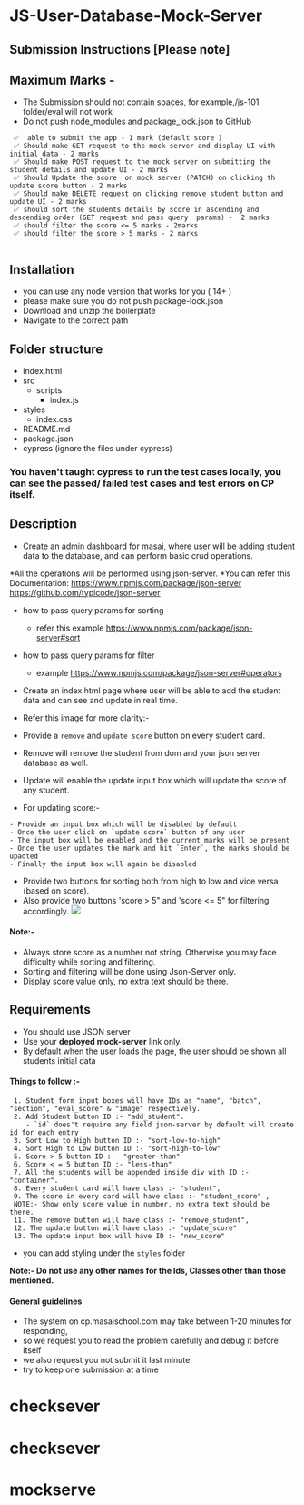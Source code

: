 # JS-User-Database-Mock-Server

## Submission Instructions [Please note]

## Maximum Marks -

- The Submission should not contain spaces, for example,/js-101 folder/eval will not work
- Do not push node_modules and package_lock.json to GitHub

```
 ✅  able to submit the app - 1 mark (default score )
 ✅ Should make GET request to the mock server and display UI with initial data - 2 marks
 ✅ Should make POST request to the mock server on submitting the student details and update UI - 2 marks
 ✅ Should Update the score  on mock server (PATCH) on clicking th update score button - 2 marks
 ✅ Should make DELETE request on clicking remove student button and update UI - 2 marks
 ✅ should sort the students details by score in ascending and descending order (GET request and pass query  params) -  2 marks
 ✅ should filter the score <= 5 marks - 2marks
 ✅ should filter the score > 5 marks - 2 marks


```

## Installation

- you can use any node version that works for you ( 14+ )
- please make sure you do not push package-lock.json
- Download and unzip the boilerplate
- Navigate to the correct path

## Folder structure

- index.html
- src
  - scripts
    - index.js
- styles
  - index.css
- README.md
- package.json
- cypress (ignore the files under cypress)

### You haven't taught cypress to run the test cases locally, you can see the passed/ failed test cases and test errors on CP itself.

## Description

- Create an admin dashboard for masai, where user will be adding student data to the database, and can perform basic crud operations.

*All the operations will be performed using json-server.
*You can refer this Documentation: https://www.npmjs.com/package/json-server https://github.com/typicode/json-server

- how to pass query params for sorting
  - refer this example https://www.npmjs.com/package/json-server#sort
- how to pass query params for filter

  - example https://www.npmjs.com/package/json-server#operators

- Create an index.html page where user will be able to add the student data and can see and update in real time.

- Refer this image for more clarity:-
- Provide a `remove` and `update score` button on every student card.
- Remove will remove the student from dom and your json server database as well.
- Update will enable the update input box which will update the score of any student.

- For updating score:-

```
- Provide an input box which will be disabled by default
- Once the user click on `update score` button of any user
- The input box will be enabled and the current marks will be present
- Once the user updates the mark and hit `Enter`, the marks should be upadted
- Finally the input box will again be disabled
```

- Provide two buttons for sorting both from high to low and vice versa (based on score).
- Also provide two buttons 'score > 5" and 'score <= 5" for filtering accordingly.
  ![](https://i.imgur.com/ff3q3ci.png)

#### Note:-

- Always store score as a number not string. Otherwise you may face difficulty while sorting and filtering.
- Sorting and filtering will be done using Json-Server only.
- Display score value only, no extra text should be there.

## Requirements

- You should use JSON server
- Use your **deployed mock-server** link only.
- By default when the user loads the page, the user should be shown all students initial data

#### Things to follow :-

```
 1. Student form input boxes will have IDs as "name", "batch", "section", "eval_score" & "image" respectively.
 2. Add Student button ID :- "add_student".
    - `id` does't require any field json-server by default will create id for each entry
 3. Sort Low to High button ID :- "sort-low-to-high"
 4. Sort High to Low button ID :- "sort-high-to-low"
 5. Score > 5 button ID :-  "greater-than"
 6. Score < = 5 button ID :- "less-than"
 7. All the students will be appended inside div with ID :- "container".
 8. Every student card will have class :- "student",
 9. The score in every card will have class :- "student_score" ,
 NOTE:- Show only score value in number, no extra text should be there.
 11. The remove button will have class :- "remove_student",
 12. The update button will have class :- "update_score"
 13. The update input box will have ID :- "new_score"
```

- you can add styling under the `styles` folder

**Note:- Do not use any other names for the Ids, Classes other than those mentioned.**

####

#### General guidelines

- The system on cp.masaischool.com may take between 1-20 minutes for responding,
- so we request you to read the problem carefully and debug it before itself
- we also request you not submit it last minute
- try to keep one submission at a time
# checksever
# checksever
# mockserve
